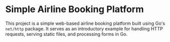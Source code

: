 # Simple Airline Booking Platform

This project is a simple web-based airline booking platform built using Go's `net/http` package. It serves as an introductory example for handling HTTP requests, serving static files, and processing forms in Go.

